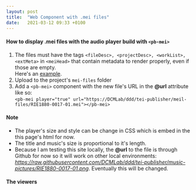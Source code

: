 ```yaml
---
layout: post
title:  "Web Component with .mei files"
date:   2021-03-12 09:33 +0100
---
```


#### How to display .mei files with the audio player build with ```<pb-mei>```
1. The files must have the tags ```<fileDesc>, <projectDesc>, <workList>, <extMeta>``` in ```<meiHead>``` that contain metadata to render properly, even if those are empty. <br>
Here's an [example](https://raw.githubusercontent.com/DCMLab/ddd/tei-publisher/meil-files/RIE1880-0017-01.mei).
2. Upload to the project's `mei-files` folder
3. Add a ```<pb-mei>``` component with the new file's URL in the **@url** attribute like so: <br>
```<pb-mei player="true" url="https://DCMLab/ddd/tei-publisher/meil-files/RIE1880-0017-01.mei"></pb-mei>```

#### Note
- The player's size and style can be change in CSS which is embed in the this page's html for now. 
- The title and music's size is proportional to it's length.
- Because I am testing this site locally, the **@url** to the file is through Github for now so it will work on other local environments: _https://raw.githubusercontent.com/DCMLab/ddd/tei-publisher/music-pictures/RIE1880-0017-01.png_. Eventually this will be changed.

#### The viewers

<head>
    <meta charset="UTF-8">
    <meta name="viewport" content="width=device-width, initial-scale=1.0">
    <meta http-equiv="X-UA-Compatible" content="ie=edge">
    <script src="https://unpkg.com/@webcomponents/webcomponentsjs@2.4.3/webcomponents-loader.js"></script>
    <script type="module" src="https://unpkg.com/@teipublisher/pb-components@latest/dist/pb-components-bundle.js"></script>
    <script type="module" src="https://unpkg.com/@teipublisher/pb-components@latest/dist/pb-leaflet-map.js"></script>
    <style> 
        @import url('https://fonts.googleapis.com/css?family=Oswald|Roboto&display=swap');
        pb-mei {
            max-width: 1024px;
            width: 100%;
            max-height: 480px;
            margin: 40px 0;
            padding: 20px 0;
            border-bottom: 1px solid #919191;
            border-top: 1px solid #919191;
        }
        pb-mei:first-child {
            margin-top: 0;
        }
    </style>          
</head>
<body>
    	<pb-page endpoint="https://teipublisher.com/exist/apps/tei-publisher">
		<main>
		    <pb-mei player="true" url="https://raw.githubusercontent.com/DCMLab/ddd/tei-publisher/meil-files/RIE1880-0017-01.mei">
		    </pb-mei>
		    <pb-mei player="true" url="https://raw.githubusercontent.com/DCMLab/ddd/tei-publisher/meil-files/RIE1880-0017-02.mei">
		    </pb-mei>
		    <pb-mei player="true" url="https://raw.githubusercontent.com/DCMLab/ddd/tei-publisher/meil-files/WEI1860-0024-01.mei">
		    </pb-mei>
            <pb-mei player="true" url="https://raw.githubusercontent.com/DCMLab/ddd/tei-publisher/meil-files/WEI1860-0072-02.mei">
		    </pb-mei>
		</main>
	</pb-page>
</body>